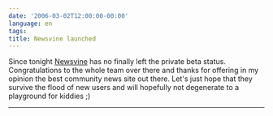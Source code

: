 ```yaml
---
date: '2006-03-02T12:00:00-00:00'
language: en
tags:
title: Newsvine launched
---
```



Since tonight [Newsvine](http://blog.newsvine.com/_news/2006/03/02/114888-newsvine-launches) has no finally left the private beta status. Congratulations to the whole team over there and thanks for offering in my opinion the best community news site out there. Let's just hope that they survive the flood of new users and will hopefully not degenerate to a playground for kiddies ;)

-------------------------------

